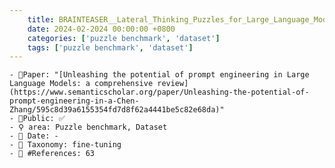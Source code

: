```yaml
---
    title: BRAINTEASER__Lateral_Thinking_Puzzles_for_Large_Language_Models
    date: 2024-02-2024 00:00:00 +0800
    categories: ['puzzle benchmark', 'dataset']
    tags: ['puzzle benchmark', 'dataset']
---
```


    - 📙Paper: "[Unleashing the potential of prompt engineering in Large Language Models: a comprehensive review](https://www.semanticscholar.org/paper/Unleashing-the-potential-of-prompt-engineering-in-a-Chen-Zhang/595c8d39a6155354fd7d8f62a4441be5c82e68da)"
    - 🔑Public: ✅
    - ⚲ area: Puzzle benchmark, Dataset
    - 📅 Date: -
    - 🔎 Taxonomy: fine-tuning
    - 📝 #References: 63
